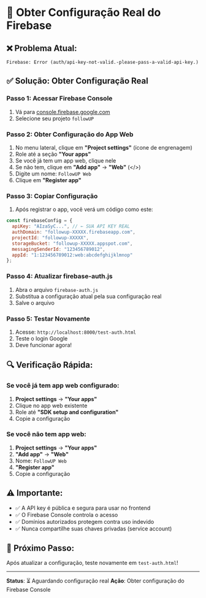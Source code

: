 # 🔧 Obter Configuração Real do Firebase

## ❌ **Problema Atual:**
```
Firebase: Error (auth/api-key-not-valid.-please-pass-a-valid-api-key.)
```

## ✅ **Solução: Obter Configuração Real**

### **Passo 1: Acessar Firebase Console**
1. Vá para [console.firebase.google.com](https://console.firebase.google.com/)
2. Selecione seu projeto `followUP`

### **Passo 2: Obter Configuração do App Web**
1. No menu lateral, clique em **"Project settings"** (ícone de engrenagem)
2. Role até a seção **"Your apps"**
3. Se você já tem um app web, clique nele
4. Se não tem, clique em **"Add app"** → **"Web"** (</>) 
5. Digite um nome: `FollowUP Web`
6. Clique em **"Register app"**

### **Passo 3: Copiar Configuração**
1. Após registrar o app, você verá um código como este:
```javascript
const firebaseConfig = {
  apiKey: "AIzaSyC...", // ← SUA API KEY REAL
  authDomain: "followup-XXXXX.firebaseapp.com",
  projectId: "followup-XXXXX",
  storageBucket: "followup-XXXXX.appspot.com",
  messagingSenderId: "123456789012",
  appId: "1:123456789012:web:abcdefghijklmnop"
};
```

### **Passo 4: Atualizar firebase-auth.js**
1. Abra o arquivo `firebase-auth.js`
2. Substitua a configuração atual pela sua configuração real
3. Salve o arquivo

### **Passo 5: Testar Novamente**
1. Acesse: `http://localhost:8000/test-auth.html`
2. Teste o login Google
3. Deve funcionar agora!

## 🔍 **Verificação Rápida:**

### **Se você já tem app web configurado:**
1. **Project settings** → **"Your apps"**
2. Clique no app web existente
3. Role até **"SDK setup and configuration"**
4. Copie a configuração

### **Se você não tem app web:**
1. **Project settings** → **"Your apps"**
2. **"Add app"** → **"Web"**
3. Nome: `FollowUP Web`
4. **"Register app"**
5. Copie a configuração

## ⚠️ **Importante:**
- ✅ A API key é pública e segura para usar no frontend
- ✅ O Firebase Console controla o acesso
- ✅ Domínios autorizados protegem contra uso indevido
- ✅ Nunca compartilhe suas chaves privadas (service account)

## 🚀 **Próximo Passo:**
Após atualizar a configuração, teste novamente em `test-auth.html`!

---

**Status**: ⏳ Aguardando configuração real
**Ação**: Obter configuração do Firebase Console
